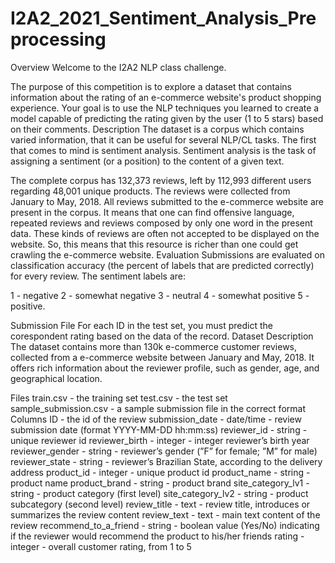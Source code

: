 # I2A2_2021_Sentiment_Analysis_Preprocessing
Overview
Welcome to the I2A2 NLP class challenge.

The purpose of this competition is to explore a dataset that contains information about the rating of an e-commerce website's product shopping experience. Your goal is to use the NLP techniques you learned to create a model capable of predicting the rating given by the user (1 to 5 stars) based on their comments.
Description
The dataset is a corpus which contains varied information, that it can be useful for several NLP/CL tasks.
The first that comes to mind is sentiment analysis. Sentiment analysis is the task of assigning a sentiment (or a position) to the content of a given text.

The complete corpus has 132,373 reviews, left by 112,993 different users regarding 48,001 unique products. The reviews were collected from January to May, 2018. All reviews submitted to the e-commerce website are present in the corpus. It means that one can find offensive language, repeated reviews and reviews composed by only one word in the present data. These kinds of reviews are often not accepted to be displayed on the website. So, this means that this resource is richer than one could get crawling the e-commerce website.
Evaluation
Submissions are evaluated on classification accuracy (the percent of labels that are predicted correctly) for every review. The sentiment labels are:

1 - negative
2 - somewhat negative
3 - neutral
4 - somewhat positive
5 - positive.

Submission File
For each ID in the test set, you must predict the corespondent rating based on the data of the record.
Dataset Description
The dataset contains more than 130k e-commerce customer reviews, collected from a e-commerce website between January and May, 2018. It offers rich information about the reviewer profile, such as gender, age, and geographical location.

Files
train.csv - the training set
test.csv - the test set
sample_submission.csv - a sample submission file in the correct format
Columns
ID - the id of the review
submission_date - date/time - review submission date (format YYYY-MM-DD hh:mm:ss)
reviewer_id - string - unique reviewer id
reviewer_birth - integer - integer reviewer’s birth year
reviewer_gender - string - reviewer’s gender (”F” for female; ”M” for male)
reviewer_state - string - reviewer’s Brazilian State, according to the delivery address
product_id - integer - unique product id
product_name - string - product name
product_brand - string - product brand
site_category_lv1 - string - product category (first level)
site_category_lv2 - string - product subcategory (second level)
review_title - text - review title, introduces or summarizes the review content
review_text - text - main text content of the review
recommend_to_a_friend - string - boolean value (Yes/No) indicating if the reviewer would recommend the product to his/her friends
rating - integer - overall customer rating, from 1 to 5
